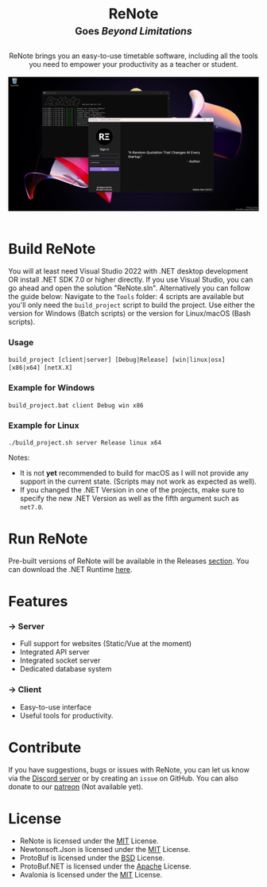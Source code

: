 <h1 align="center">
  <b>ReNote</b>
  <br>
  <sub><sup><b>Goes<i> Beyond Limitations</i></b></sup></sub>
</h1>

<p align="center">
  ReNote brings you an easy-to-use timetable software, including all the tools you need to empower your productivity as a teacher or student.
  <br><br>
  <img src="Documentation/show_new.png">
  <br><br>
</p>

# Build ReNote

You will at least need Visual Studio 2022 with .NET desktop development OR install .NET SDK 7.0 or higher directly.
If you use Visual Studio, you can go ahead and open the solution "ReNote.sln". Alternatively you can follow the guide below:
Navigate to the `Tools` folder: 4 scripts are available but you'll only need the `build_project` script to build the project. Use either the version for Windows (Batch scripts) or the version for Linux/macOS (Bash scripts).

### Usage
```
build_project [client|server] [Debug|Release] [win|linux|osx] [x86|x64] [netX.X]
```

### Example for Windows
```
build_project.bat client Debug win x86
```

### Example for Linux
```
./build_project.sh server Release linux x64
```

Notes:
  - It is not **yet** recommended to build for macOS as I will not provide any support in the current state. (Scripts may not work as expected as well).
  - If you changed the .NET Version in one of the projects, make sure to specify the new .NET Version as well as the fifth argument such as `net7.0`.

# Run ReNote
Pre-built versions of ReNote will be available in the Releases <a href="https://github.com/renote-tech/ReNote/releases">section</a>.
You can download the .NET Runtime <a href="https://dotnet.microsoft.com/en-us/download/dotnet/7.0">here</a>.

# Features
### → Server
 - Full support for websites (Static/Vue at the moment)
 - Integrated API server
 - Integrated socket server
 - Dedicated database system
 
### → Client
 - Easy-to-use interface
 - Useful tools for productivity.

# Contribute
If you have suggestions, bugs or issues with ReNote, you can let us know via the <a href="https://discord.gg/Z2wh3CHusT">Discord server</a> or by creating an `issue` on GitHub. You can also donate to our <a href="">patreon</a> (Not available yet).

# License
- ReNote is licensed under the <a href="LICENSE">MIT</a> License.
- Newtonsoft.Json is licensed under the <a href="https://github.com/JamesNK/Newtonsoft.Json/blob/master/LICENSE.md">MIT</a> License.
- ProtoBuf is licensed under the <a href="https://github.com/protocolbuffers/protobuf/blob/main/LICENSE">BSD</a> License.
- ProtoBuf.NET is licensed under the <a href="https://github.com/protobuf-net/protobuf-net/blob/main/Licence.txt">Apache</a> License.
- Avalonia is licensed under the <a href="https://github.com/AvaloniaUI/Avalonia/blob/master/licence.md">MIT</a> License.